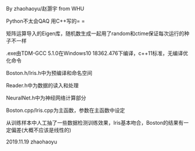 
By zhaohaoyu/赵灏宇 from WHU

Python不太会QAQ     用C++写的= =

矩阵运算导入的Eigen库，随机数生成一起用了random和ctime保证每次运行的种子不一样

.exe由TDM-GCC 5.1.0在Windows10 18362.476下编译，c++11标准，无编译优化命令

Boston.h/Iris.h中为预编译和命名空间 

Reader.h中为数据的读入和处理

NeuralNet.h中为神经网络计算部分

Boston.cpp/Iris.cpp为主函数，参数在主函数中设定

从训练样本中人工抽了一些数据检测训练效果，Iris基本吻合，Boston的结果有一定偏差(大概不应该是线性的)


2019.11.19 zhaohaoyu

